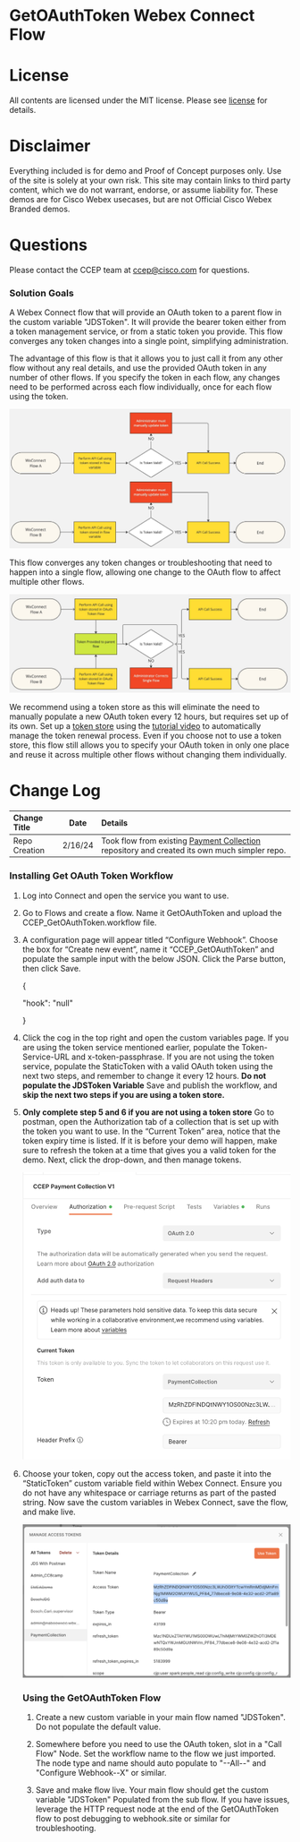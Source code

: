 # GetOAuthToken Webex Connect Flow

# License
All contents are licensed under the MIT license. Please see [license](LICENSE) for details.

# Disclaimer
Everything included is for demo and Proof of Concept purposes only. Use of the site is solely at your own risk. This site may contain links to third party content, which we do not warrant, endorse, or assume liability for. These demos are for Cisco Webex usecases, but are not Official Cisco Webex Branded demos.

# Questions
Please contact the CCEP team at [ccep@cisco.com](mailto:ccep@cisco.com?subject=payment-collections-demo) for questions.

### Solution Goals
A Webex Connect flow that will provide an OAuth token to a parent flow in the custom variable "JDSToken".  It will provide the bearer token either from a token management service, or from a static token you provide. This flow converges any token changes into a single point, simplifying administration.

The advantage of this flow is that it allows you to just call it from any other flow without any real details, and use the provided OAuth token in any number of other flows.  If you specify the token in each flow, any changes need to be performed across each flow individually, once for each flow using the token.

![](Images/GetOAuthToken-static.jpg)

This flow converges any token changes or troubleshooting that need to happen into a single flow, allowing one change to the OAuth flow to affect multiple other flows.

![](Images/GetOAuthToken.jpg)

We recommend using a token store as this will eliminate the need to manually populate a new OAuth token every 12 hours, but requires set up of its own. Set up a [token store](https://github.com/WebexSamples/webex-contact-center-api-samples/tree/main/token-management-samples/token-service-sample) using the [tutorial video](https://app.vidcast.io/share/ed971770-49bb-47e5-96d0-7c920074fd53) to automatically manage the token renewal process.  Even if you choose not to use a token store, this flow still allows you to specify your OAuth token in only one place and reuse it across multiple other flows without changing them individually.

# Change Log

|Change Title|Date|Details|
|:---|:---:|:---|
|Repo Creation|2/16/24|Took flow from existing [Payment Collection](https://github.com/TeamCCEP/PaymentCollections) repository and created its own much simpler repo.|

### Installing Get OAuth Token Workflow

1. Log into Connect and open the service you want to use.
2. Go to Flows and create a flow. Name it GetOAuthToken and upload the CCEP_GetOAuthToken.workflow file.
3. A configuration page will appear titled “Configure Webhook”. Choose the box for “Create new event”, name it “CCEP_GetOAuthToken” and populate the sample input with the below JSON. Click the Parse button, then click Save.

    {

    "hook": "null"


    }

4. Click the cog in the top right and open the custom variables page.  If you are using the token service mentioned earlier, populate the Token-Service-URL and x-token-passphrase.  If you are not using the token service, populate the StaticToken with a valid OAuth token using the next two steps, and remember to change it every 12 hours. **Do not populate the JDSToken Variable**  Save and publish the workflow, and **skip the next two steps if you are using a token store.**
5. **Only complete step 5 and 6 if you are not using a token store** Go to postman, open the Authorization tab of a collection that is set up with the token you want to use. In the “Current Token” area, notice that the token expiry time is listed. If it is before your demo will happen, make sure to refresh the token at a time that gives you a valid token for the demo. Next, click the drop-down, and then manage tokens.  
      
    ![](Images/8729748174f57a05fc6a5f05180c1efe.png)
6. Choose your token, copy out the access token, and paste it into the “StaticToken” custom variable field within Webex Connect. Ensure you do not have any whitespace or carriage returns as part of the pasted string. Now save the custom variables in Webex Connect, save the flow, and make live.  
      
    ![](Images/d5ea153af3dd91ac1e0f7718750ea87f.png)

    ### Using the GetOAuthToken Flow

    1. Create a new custom variable in your main flow named "JDSToken".  Do not populate the default value.

    2. Somewhere before you need to use the OAuth token, slot in a "Call Flow" Node.  Set the workflow name to the flow we just imported.  The node type and name should auto populate to "--All--" and "Configure Webhook--X" or similar.

    3. Save and make flow live.  Your main flow should get the custom variable "JDSToken" Populated from the sub flow.  If you have issues, leverage the HTTP request node at the end of the GetOAuthToken flow to post debugging to webhook.site or similar for troubleshooting.
